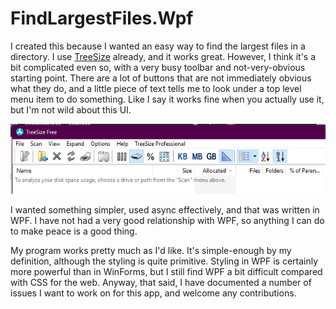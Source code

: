 # FindLargestFiles.Wpf

I created this because I wanted an easy way to find the largest files in a directory. I use [TreeSize](https://www.jam-software.com/treesize_free/) already, and it works great. However, I think it's a bit complicated even so, with a very busy toolbar and not-very-obvious starting point. There are a lot of buttons that are not immediately obvious what they do, and a little piece of text tells me to look under a top level menu item to do something. Like I say it works fine when you actually use it, but I'm not wild about this UI.

![treesize](/treesize.png)

I wanted something simpler, used async effectively, and that was written in WPF. I have not had a very good relationship with WPF, so anything I can do to make peace is a good thing.

My program works pretty much as I'd like. It's simple-enough by my definition, although the styling is quite primitive. Styling in WPF is certainly more powerful than in WinForms, but I still find WPF a bit difficult compared with CSS for the web. Anyway, that said, I have documented a number of issues I want to work on for this app, and welcome any contributions.
